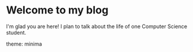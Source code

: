# Welcome to my blog 

I'm glad you are here! I plan to talk about the life of one Computer Science student. 

theme: minima

